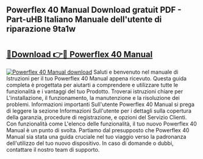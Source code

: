 ## Powerflex 40 Manual Download gratuit PDF - Part-uHB Italiano Manuale dell'utente di riparazione 9ta1w

# <h2><a href="http://dffif1.blite.top/?on=Powerflex+40+Manual">🔗Download 👉🔴 Powerflex 40 Manual</a></h2>

[![Powerflex 40 Manual download](https://i.imgur.com/lujVjoI.png)](http://dffif1.blite.top/?on=Powerflex+40+Manual)
Saluti e benvenuto nel manuale di Istruzioni per il tuo Powerflex 40 Manual appena ricevuto. Questa guida completa è progettata per aiutarti a comprendere e utilizzare tutte le funzionalità e i vantaggi del tuo Prodotto. Troverai istruzioni chiare per L'installazione, il funzionamento, la manutenzione e la risoluzione dei problemi. Informazioni importanti Sull'utente Powerflex 40 Manual si prega di leggere la sezione Informazioni Sull'utente per i dettagli sulla copertura della garanzia, procedure di registrazione, e opzioni del Servizio Clienti. Con funzionalità come L'elenco delle funzionalità, il tuo nuovo Powerflex 40 Manual è un punto di svolta. Partiamo dal presupposto che Powerflex 40 Manual sia stata una guida cruciale nel tuo viaggio verso la padronanza dell'utilizzo del tuo nuovo dispositivo. In caso di domande o dubbi, contattare il nostro team di supporto.
